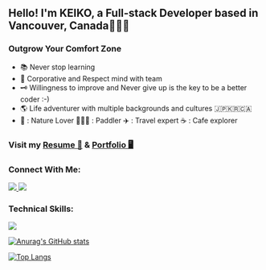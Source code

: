 
<h2>Hello! I'm KEIKO, a Full-stack Developer based in Vancouver, Canada👩🏻‍💻</h2>

<h3> Outgrow Your Comfort Zone </h3>
<ul>
    <li>📚 Never stop learning</li>
    <li>🦋 Corporative and Respect mind with team</li>
    <li>🗝️ Willingness to improve and Never give up is the key to be a better coder :-)</li>
    <li>🌎 Life adventurer with multiple backgrounds and cultures 🇯🇵🇰🇷🇨🇦</li>
    <li>🌿 : Nature Lover  🏄🏻‍♀️ : Paddler ✈️ : Travel expert ☕️ : Cafe explorer</li>
</ul>

<div>
    <h3>Visit my <a href="https://docs.google.com/document/d/1jjtXVCReiouzf7NmBfKvlQLpAmjrygwhryNk1u2GmV8/edit?usp=sharing">Resume 📄</a> & <a href="https://keikoshimizu.dev/">Portfolio 🖥️</a></h3>
</div>
<div>
    <h3>Connect With Me:</h3>
    <a href="https://www.linkedin.com/in/keikoshimizu/">
        <img src="https://skillicons.dev/icons?i=linkedin"/>
    </a>
    <a href="https://www.threads.net/@keei0613">
        <img src="https://skillicons.dev/icons?i=instagram"/>
    </a>
</div>



<h3>Technical Skills:</h3>
<p>
        <img src="https://skillicons.dev/icons?i=js,typescript,html,css,sass,react,nextjs,wordpress,tailwind,nodejs,express,graphql,mongodb,firebase,git,postman,figma"/>
</p>

[![Anurag's GitHub stats](https://github-readme-stats.vercel.app/api?username=KeikoShimizu&count_private=true&show_icons=true&theme=radical)](https://github.com/KeikoShimizu/github-readme-stats)

[![Top Langs](https://github-readme-stats.vercel.app/api/top-langs/?username=KeikoShimizu&layout=compact&theme=radical)](https://github.com/KeikoShimizu/github-readme-stats)
